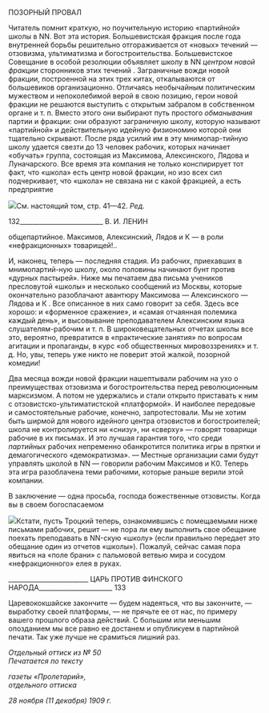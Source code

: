 ПОЗОРНЫЙ ПРОВАЛ

Читатель помнит краткую, но поучительную историю «партийной» школы в NN. Вот эта история. Большевистская фракция после года внутренней борьбы решительно отго­раживается от «новых» течений — отзовизма, ультиматизма и богостроительства. Большевистское Совещание в особой резолюции объявляет школу в NN _центром новой фракции_ сторонников этих течений . Заграничные вожди новой фракции, построенной на этих трех китах, откалываются от большевиков организационно. Отличаясь необы­чайным политическим мужеством и непоколебимой верой в свою позицию, герои но­вой фракции не решаются выступить с открытым забралом в собственном органе и т. п. Вместо этого они выбирают путь простого _обманывания_ партии и фракции: они обра­зуют заграничную школу, которую называют «партийной» и действительную идейную физиономию которой они тщательно скрывают. После ряда усилий им в эту мнимопар-тийную школу удается свезти до 13 человек рабочих, которых начинает «обучать» группа, состоящая из Максимова, Алексинского, Лядова и Луначарского. Все время эта компания не только конспирирует тот факт, что «школа» есть центр новой фракции, но изо всех сил подчеркивает, что «школа» не связана ни с какой фракцией, а есть пред­приятие

![](file:///C:/Users/bot32/AppData/Local/Temp/msohtmlclip1/01/clip_image001.png)См. настоящий том, стр. 41—42. _Ред._

  

132__________________________ В. И. ЛЕНИН

общепартийное. Максимов, Алексинский, Лядов и К — в роли «нефракционных» то­варищей!..

И, наконец, теперь — последняя стадия. Из рабочих, приехавших в мнимопартий-ную школу, около половины начинают бунт против «дурных пастырей». Ниже мы пе­чатаем два письма учеников пресловутой «школы» и несколько сообщений из Москвы, которые окончательно разоблачают авантюру Максимова — Алексинского — Лядова и К . Все описанное в них само говорит за себя. Здесь все хорошо: и «форменное сраже­ние», и «самая отчаянная полемика каждый день», и высовывание преподавателем Алексинским языка слушателям-рабочим и т. п. В широковещательных отчетах школы все это, вероятно, превратится в «практические занятия» по вопросам агитации и про­паганды, в курс «об общественных мировоззрениях» и т. д. Но, увы, теперь уже никто не поверит этой жалкой, позорной комедии!

Два месяца вожди новой фракции нашептывали рабочим на ухо о преимуществах от­зовизма и богостроительства перед революционным марксизмом. А потом не удержа­лись и стали открыто приставать к ним с отзовистско-ультиматистской «платформой». И наиболее передовые и самостоятельные рабочие, конечно, запротестовали. Мы не хотим быть ширмой для нового идейного центра отзовистов и богостроителей; школа не контролируется ни «снизу», ни «сверху» — говорят товарищи рабочие в их письмах. И это лучшая гарантия того, что среди _партийных_ рабочих непременно обанкротится политика игры в прятки и демагогического «демократизма». — Местные организации сами будут управлять школой в NN — говорили рабочим Максимов и К0. Теперь эта игра разоблачена теми рабочими, которые раньше верили этой компании.

В заключение — одна просьба, господа божественные отзовисты. Когда вы в своем богоспасаемом

![](file:///C:/Users/bot32/AppData/Local/Temp/msohtmlclip1/01/clip_image001.png)Кстати, пусть Троцкий теперь, ознакомившись с помещаемыми ниже письмами рабочих, решит — не пора ли ему выполнить свое обещание поехать преподавать в ΝΝ-скую «школу» (если правильно пе­редает это обещание один из отчетов «школы»). Пожалуй, сейчас самая пора явиться на «поле брани» с пальмовой ветвью мира и сосудом «нефракционного» елея в руках.

  

_________________________ ЦАРЬ ПРОТИВ ФИНСКОГО НАРОДА_______________________ 133

Царевококшайске закончите — будем надеяться, что вы закончите, — выработку своей платформы, — не прячьте ее от нас, по примеру вашего прошлого образа действий. С большим или меньшим опозданием мы все равно ее достанем и опубликуем в партий­ной печати. Так уже лучше не срамиться лишний раз.

_Отдельный оттиск из № 50                                                                Печатается по тексту_

_газеты «Пролетарий»,_                                                                       _отдельного оттиска_

_28 ноября (11 декабря) 1909 г._